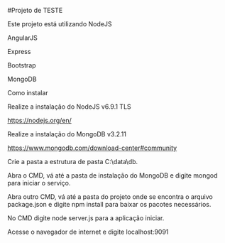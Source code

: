 #Projeto de TESTE

Este projeto está utilizando
  NodeJS
  
  AngularJS
  
  Express
  
  Bootstrap
  
  MongoDB

Como instalar

Realize a instalação do NodeJS v6.9.1 TLS

https://nodejs.org/en/

Realize a instalação do MongoDB v3.2.11

https://www.mongodb.com/download-center#community

Crie a pasta a estrutura de pasta C:\data\db.

Abra o CMD, vá até a pasta de instalação do MongoDB e digite mongod para iniciar o serviço.

Abra outro CMD, vá até a pasta do projeto onde se encontra o arquivo package.json e digite npm install para baixar os pacotes necessários.

No CMD digite node server.js para a aplicação iniciar.

Acesse o navegador de internet e digite localhost:9091
